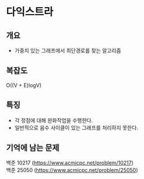 # 다익스트라

## 개요
* 가중치 있는 그래프에서 최단경로를 찾는 알고리즘

## 복잡도
O((V + E)logV)

## 특징
* 각 정점에 대해 완화작업을 수행한다.
* 일반적으로 음수 사이클이 있는 그래프를 처리하지 못한다.

## 기억에 남는 문제
백준 10217 (https://www.acmicpc.net/problem/10217)  
백준 25050 (https://www.acmicpc.net/problem/25050)

